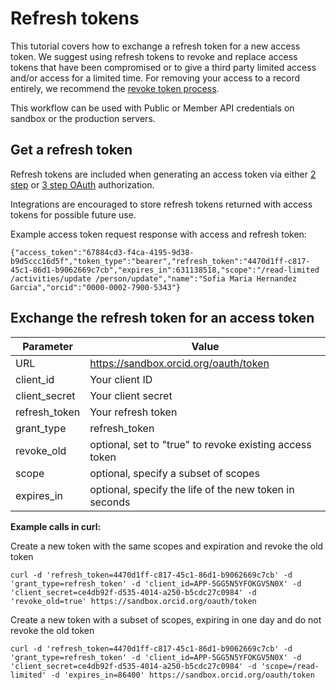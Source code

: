 # Refresh tokens

This tutorial covers how to exchange a refresh token for a new access token. We suggest using refresh tokens to revoke and replace access tokens that have been compromised or to give a third party limited access and/or access for a limited time. For removing your access to a record entirely, we recommend the [revoke token process](https://github.com/ORCID/ORCID-Source/blob/master/orcid-api-web/tutorial/revoke.md).

This workflow can be used with Public or Member API credentials on sandbox or the production servers.

## Get a refresh token

Refresh tokens are included when generating an access token via either [2 step](https://github.com/ORCID/ORCID-Source/tree/master/orcid-api-web#generate-a-two-step-read-public-access-token) or [3 step OAuth](https://github.com/ORCID/ORCID-Source/tree/master/orcid-api-web#generate-an-oauth-access-token) authorization.

Integrations are encouraged to store refresh tokens returned with access tokens for possible future use.

Example access token request response with access and refresh token:
```
{"access_token":"67884cd3-f4ca-4195-9d38-b9d5ccc16d5f","token_type":"bearer","refresh_token":"4470d1ff-c817-45c1-86d1-b9062669c7cb","expires_in":631138518,"scope":"/read-limited /activities/update /person/update","name":"Sofia Maria Hernandez Garcia","orcid":"0000-0002-7900-5343"}
```

## Exchange the refresh token for an access token

| Parameter | Value        |
|--------------------|--------------------------|
| URL 				| https://sandbox.orcid.org/oauth/token|
| client_id 		| Your client ID |
| client_secret 		| Your client secret |
| refresh_token       | Your refresh token |
| grant_type       | refresh_token |
| revoke_old				| optional, set to "true" to revoke existing access token |
| scope       | optional, specify a subset of scopes |
| expires_in				| optional, specify the life of the new token in seconds |

**Example calls in curl:**

Create a new token with the same scopes and expiration and revoke the old token

```
curl -d 'refresh_token=4470d1ff-c817-45c1-86d1-b9062669c7cb' -d 'grant_type=refresh_token' -d 'client_id=APP-5GG5N5YFOKGV5N0X' -d 'client_secret=ce4db92f-d535-4014-a250-b5cdc27c0984' -d 'revoke_old=true' https://sandbox.orcid.org/oauth/token
```

Create a new token with a subset of scopes, expiring in one day and do not revoke the old token

```
curl -d 'refresh_token=4470d1ff-c817-45c1-86d1-b9062669c7cb' -d 'grant_type=refresh_token' -d 'client_id=APP-5GG5N5YFOKGV5N0X' -d 'client_secret=ce4db92f-d535-4014-a250-b5cdc27c0984' -d 'scope=/read-limited' -d 'expires_in=86400' https://sandbox.orcid.org/oauth/token
```
